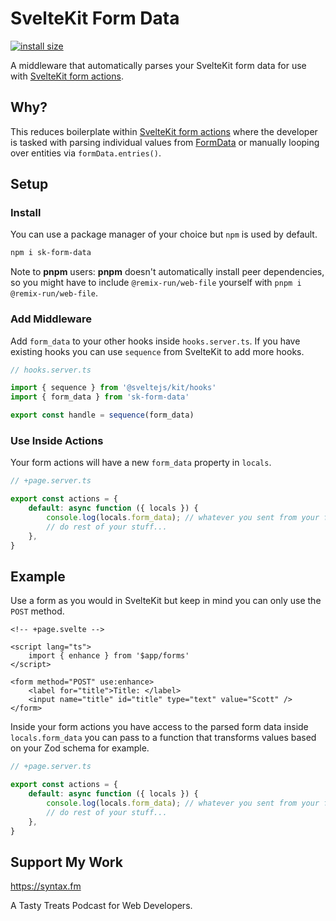 # SvelteKit Form Data

[![install size](https://packagephobia.com/badge?p=sk-form-data)](https://packagephobia.com/result?p=sk-form-data)

A middleware that automatically parses your SvelteKit form data for use with [SvelteKit form actions](https://kit.svelte.dev/docs/form-actions).

## Why?

This reduces boilerplate within [SvelteKit form actions](https://kit.svelte.dev/docs/form-actions) where the developer is tasked with parsing individual values from [FormData](https://developer.mozilla.org/en-US/docs/Web/API/FormData/FormData) or manually looping over entities via `formData.entries()`. 


## Setup

### Install

You can use a package manager of your choice but `npm` is used by default.

```bash
npm i sk-form-data
```

Note to **pnpm** users: **pnpm** doesn't automatically install peer dependencies, so you might have to include `@remix-run/web-file` yourself with `pnpm i @remix-run/web-file`. 

### Add Middleware

Add `form_data` to your other hooks inside `hooks.server.ts`. If you have existing hooks you can use `sequence` from SvelteKit to add more hooks. 

```typescript
// hooks.server.ts

import { sequence } from '@sveltejs/kit/hooks'
import { form_data } from 'sk-form-data'

export const handle = sequence(form_data)
```

### Use Inside Actions

Your form actions will have a new `form_data` property in `locals`.

```ts
// +page.server.ts

export const actions = {
	default: async function ({ locals }) {
		console.log(locals.form_data); // whatever you sent from your form
		// do rest of your stuff...
	},
}
```

## Example

Use a form as you would in SvelteKit but keep in mind you can only use the `POST` method.

```svelte
<!-- +page.svelte -->

<script lang="ts">
	import { enhance } from '$app/forms'
</script>

<form method="POST" use:enhance>
	<label for="title">Title: </label>
	<input name="title" id="title" type="text" value="Scott" />
</form>
```

Inside your form actions you have access to the parsed form data inside `locals.form_data` you can pass to a function that transforms values based on your Zod schema for example.

```typescript
// +page.server.ts

export const actions = {
	default: async function ({ locals }) {
		console.log(locals.form_data); // whatever you sent from your form
		// do rest of your stuff...
	},
}
```

## Support My Work

https://syntax.fm

A Tasty Treats Podcast for Web Developers.
